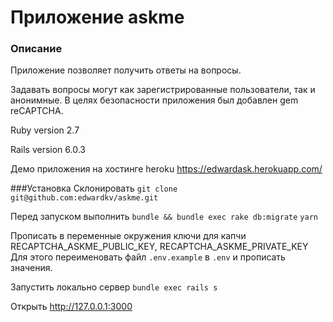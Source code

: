 # Приложение askme

### Описание
Приложение позволяет получить ответы на вопросы.

Задавать вопросы могут как зарегистрированные пользователи, так и анонимные. 
В целях безопасности приложения был добавлен gem reCAPTCHA.

Ruby version 2.7

Rails version 6.0.3

Демо приложения на хостинге heroku https://edwardask.herokuapp.com/

###Установка
Склонировать ```git clone git@github.com:edwardkv/askme.git```

Перед запуском выполнить ```bundle && bundle exec rake db:migrate``` ```yarn```

Прописать в переменные окружения ключи для капчи RECAPTCHA_ASKME_PUBLIC_KEY, RECAPTCHA_ASKME_PRIVATE_KEY
Для этого переименовать файл ```.env.example``` в ```.env``` и пропиcать значения.

Запустить локально сервер ```bundle exec rails s``` 

Открыть http://127.0.0.1:3000